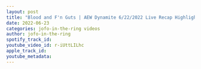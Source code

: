 ```yaml
---
layout: post
title: "Blood and F'n Guts | AEW Dynamite 6/22/2022 Live Recap Highlights"
date: 2022-06-23
categories: jofo-in-the-ring videos
author: jofo-in-the-ring
spotify_track_id: 
youtube_video_id: r-iUttLILhc
apple_track_id: 
youtube_metadata: 
---
```

